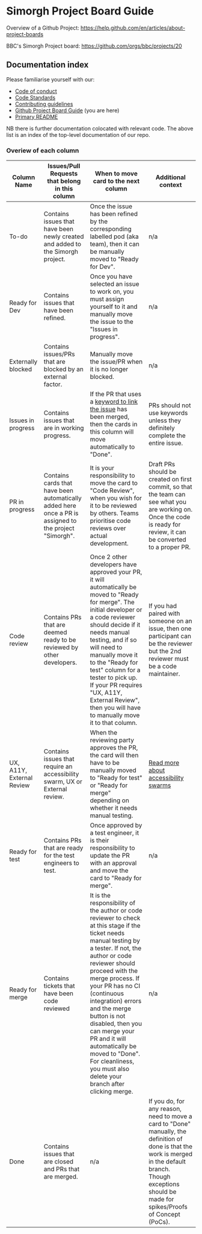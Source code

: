 # Simorgh Project Board Guide

Overview of a Github Project: https://help.github.com/en/articles/about-project-boards

BBC's Simorgh Project board: https://github.com/orgs/bbc/projects/20

## Documentation index
Please familiarise yourself with our:
- [Code of conduct](https://github.com/bbc/simorgh/blob/latest/.github/CODE_OF_CONDUCT.md)
- [Code Standards](https://github.com/bbc/simorgh/blob/latest/docs/Code-Standards.md)
- [Contributing guidelines](https://github.com/bbc/simorgh/blob/latest/CONTRIBUTING.md)
- [Github Project Board Guide](https://github.com/bbc/simorgh/blob/latest/docs/Project-Board-Guide.md) (you are here)
- [Primary README](https://github.com/bbc/simorgh/blob/latest/README.md)

NB there is further documentation colocated with relevant code. The above list is an index of the top-level documentation of our repo.

### Overiew of each column

<!-- prettier-ignore -->
| Column Name               | Issues/Pull Requests that belong in this column | When to move card to the next column | Additional context |
| ------------------------- | ------------------------------------------------| ------------------------------------ |------------------- |
| To-do | Contains issues that have been newly created and added to the Simorgh project. | Once the issue has been refined by the corresponding labelled pod (aka team), then it can be manually moved to "Ready for Dev". | n/a |
| Ready for Dev | Contains issues that have been refined. | Once you have selected an issue to work on, you must assign yourself to it and manually move the issue to the "Issues in progress".| n/a |
| Externally blocked | Contains issues/PRs that are blocked by an external factor. | Manually move the issue/PR when it is no longer blocked. | n/a |
| Issues in progress | Contains issues that are in working progress. | If the PR that uses a [keyword to link the issue](https://help.github.com/en/articles/closing-issues-using-keywords) has been merged, then the cards in this column will move automatically to "Done". | PRs should not use keywords unless they definitely complete the entire issue. |
| PR in progress | Contains cards that have been automatically added here once a PR is assigned to the project "Simorgh". | It is your responsibility to move the card to "Code Review", when you wish for it to be reviewed by others. Teams prioritise code reviews over actual development. | Draft PRs should be created on first commit, so that the team can see what you are working on. Once the code is ready for review, it can be converted to a proper PR. |
| Code review | Contains PRs that are deemed ready to be reviewed by other developers. | Once 2 other developers have approved your PR, it will automatically be moved to "Ready for merge". The initial developer or a code reviewer should decide if it needs manual testing, and if so will need to manually move it to the "Ready for test" column for a tester to pick up. If your PR requires "UX, A11Y, External Review", then you will have to manually move it to that column. | If you had paired with someone on an issue, then one participant can be the reviewer but the 2nd reviewer must be a code maintainer. |
| UX, A11Y, External Review | Contains issues that require an accessibility swarm, UX or External review. | When the reviewing party approves the PR, the card will then have to be manually moved to "Ready for test" or "Ready for merge" depending on whether it needs manual testing. | [Read more about accessibility swarms](https://bbc-news.github.io/accessibility-news-and-you/accessibility-swarms) |
| Ready for test | Contains PRs that are ready for the test engineers to test. | Once approved by a test engineer, it is their responsibility to update the PR with an approval and move the card to "Ready for merge". | n/a |
| Ready for merge | Contains tickets that have been code reviewed | It is the responsibility of the author or code reviewer to check at this stage if the ticket needs manual testing by a tester. If not, the author or code reviewer should proceed with the merge process. If your PR has no CI (continuous integration) errors and the merge button is not disabled, then you can merge your PR and it will automatically be moved to "Done". For cleanliness, you must also delete your branch after clicking merge. | n/a |
| Done | Contains issues that are closed and PRs that are merged. | n/a | If you do, for any reason, need to move a card to "Done" manually, the definition of done is that the work is merged in the default branch. Though exceptions should be made for spikes/Proofs of Concept (PoCs). |
